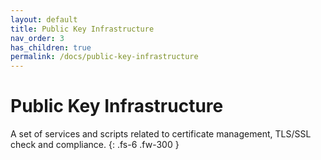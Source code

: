```yaml
---
layout: default
title: Public Key Infrastructure
nav_order: 3
has_children: true
permalink: /docs/public-key-infrastructure
---
```


# Public Key Infrastructure

A set of services and scripts related to certificate management, TLS/SSL check and compliance.
{: .fs-6 .fw-300 }

